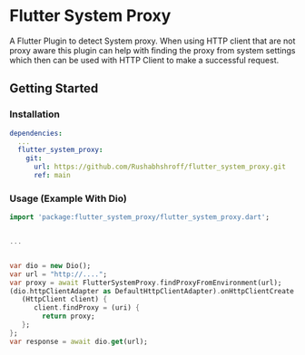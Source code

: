 # Flutter System Proxy

A Flutter Plugin to detect System proxy. When using HTTP client that are not proxy aware this plugin can help with finding the proxy from system settings which then can be used with HTTP Client to make a successful request.

## Getting Started

### Installation

```yaml
dependencies:
  ...
  flutter_system_proxy:
    git: 
      url: https://github.com/Rushabhshroff/flutter_system_proxy.git
      ref: main

```

### Usage (Example With Dio)

```dart
import 'package:flutter_system_proxy/flutter_system_proxy.dart';


...


var dio = new Dio();
var url = "http://....";
var proxy = await FlutterSystemProxy.findProxyFromEnvironment(url);
(dio.httpClientAdapter as DefaultHttpClientAdapter).onHttpClientCreate =
   (HttpClient client) {
      client.findProxy = (uri) {
        return proxy;
   };
};
var response = await dio.get(url);
```
